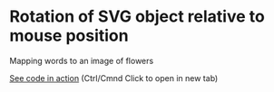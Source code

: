 # Rotation of SVG object relative to mouse position

Mapping words to an image of flowers



[See code in action](https://mgn00150905.github.io/GenerativeDesignProjects/Words_mapped_to_Picture) (Ctrl/Cmnd Click to open in new tab)
